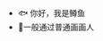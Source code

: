 - 🐟 你好，我是鳟鱼
- 🎨一般通过普通画画人

<!---
Trout7111/Trout7111 is a ✨ special ✨ repository because its `README.md` (this file) appears on your GitHub profile.
You can click the Preview link to take a look at your changes.
--->
